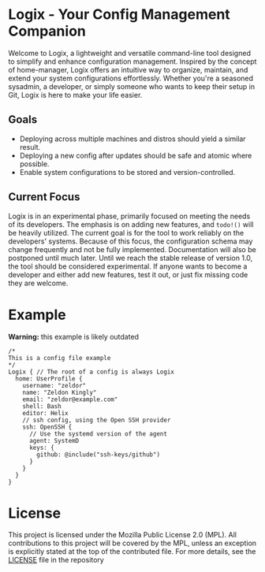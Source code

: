 # Logix - Your Config Management Companion

Welcome to Logix, a lightweight and versatile command-line tool designed to simplify and enhance configuration management. Inspired by the concept of home-manager, Logix offers an intuitive way to organize, maintain, and extend your system configurations effortlessly. Whether you're a seasoned sysadmin, a developer, or simply someone who wants to keep their setup in Git, Logix is here to make your life easier.

## Goals

- Deploying across multiple machines and distros should yield a similar result.
- Deploying a new config after updates should be safe and atomic where possible.
- Enable system configurations to be stored and version-controlled.

## Current Focus

Logix is in an experimental phase, primarily focused on meeting the needs of its developers. The emphasis is on adding new features, and `todo!()` will be heavily utilized. The current goal is for the tool to work reliably on the developers' systems. Because of this focus, the configuration schema may change frequently and not be fully implemented. Documentation will also be postponed until much later. Until we reach the stable release of version 1.0, the tool should be considered experimental. If anyone wants to become a developer and either add new features, test it out, or just fix missing code they are welcome.

# Example

**Warning:** this example is likely outdated

```logix
/*
This is a config file example
*/
Logix { // The root of a config is always Logix
  home: UserProfile {
    username: "zeldor"
    name: "Zeldon Kingly"
    email: "zeldor@example.com"
    shell: Bash
    editor: Helix
    // ssh config, using the Open SSH provider
    ssh: OpenSSH {
      // Use the systemd version of the agent
      agent: SystemD
      keys: {
        github: @include("ssh-keys/github")
      }
    }
  }
}
```

# License

This project is licensed under the Mozilla Public License 2.0 (MPL). All contributions to this project will be covered by the MPL, unless an exception is explicitly stated at the top of the contributed file. For more details, see the [LICENSE](LICENSE) file in the repository

